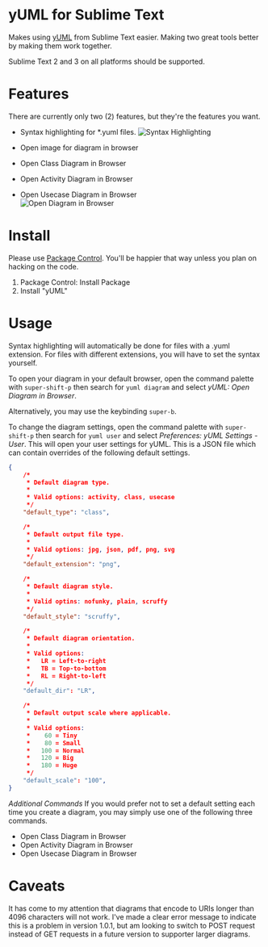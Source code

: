 yUML for Sublime Text
=====================

Makes using [yUML](http://yuml.me/) from Sublime Text easier. Making two great tools better by making them work together.

Sublime Text 2 and 3 on all platforms should be supported.


Features
========

There are currently only two (2) features, but they're the features you want.

* Syntax highlighting for *.yuml files.
![Syntax Highlighting](https://raw.github.com/cluther/sublime-yuml/develop/images/syntax_highlighting.png)

* Open image for diagram in browser  
* Open Class Diagram in Browser  
* Open Activity Diagram in Browser  
* Open Usecase Diagram in Browser  
![Open Diagram in Browser](https://raw.github.com/cluther/sublime-yuml/develop/images/open_diagram_in_browser.png)




Install
=======

Please use [Package Control](https://sublime.wbond.net/). You'll be happier that way unless you plan on hacking on the code.

1. Package Control: Install Package
2. Install "yUML"


Usage
=====

Syntax highlighting will automatically be done for files with a .yuml extension. For files with different extensions, you will have to set the syntax yourself.

To open your diagram in your default browser, open the command palette with `super-shift-p` then search for `yuml diagram` and select *yUML: Open Diagram in Browser*.

Alternatively, you may use the keybinding `super-b`.

To change the diagram settings, open the command palette with `super-shift-p` then search for `yuml user` and select *Preferences: yUML Settings - User*. This will open your user settings for yUML. This is a JSON file which can contain overrides of the following default settings.

```json
{
	/*
	 * Default diagram type.
	 *
	 * Valid options: activity, class, usecase
	 */
	"default_type": "class",

	/*
	 * Default output file type.
	 *
	 * Valid options: jpg, json, pdf, png, svg
	 */
	"default_extension": "png",

	/*
	 * Default diagram style.
	 *
	 * Valid optins: nofunky, plain, scruffy
	 */
	"default_style": "scruffy",

	/*
	 * Default diagram orientation.
	 *
	 * Valid options:
	 *   LR = Left-to-right
	 *   TB = Top-to-bottom
	 *   RL = Right-to-left
	 */
	"default_dir": "LR",

	/*
	 * Default output scale where applicable.
	 *
	 * Valid options:
	 *    60 = Tiny
	 *    80 = Small
	 *   100 = Normal
	 *   120 = Big
	 *   180 = Huge
	 */
	"default_scale": "100",
}
```

*Additional Commands*
If you would prefer not to set a default setting each time you create a diagram, you may simply use one of the following three commands.  
* Open Class Diagram in Browser  
* Open Activity Diagram in Browser  
* Open Usecase Diagram in Browser  

Caveats
=======

It has come to my attention that diagrams that encode to URIs longer than 4096 characters will not work. I've made a clear error message to indicate this is a problem in version 1.0.1, but am looking to switch to POST request instead of GET requests in a future version to supporter larger diagrams.
